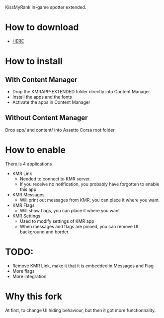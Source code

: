 KissMyRank in-game spotter extended.

# How to download
- [HERE](https://github.com/jrogala/KMRApp-Extended/archive/refs/tags/v0.2.zip)
# How to install
## With Content Manager
- Drop the KMRAPP-EXTENDED folder directly into Content Manager. 
- Install the apps and the fonts
- Activate the apps in Content Manager
## Without Content Manager
Drop app/ and content/ into Assetto Corsa root folder

# How to enable
There is 4 applications
- KMR Link
    - Needed to connect to KMR server.
    - If you receive no notification, you probably have forgotten to enable this app
- KMR Messages
    - Will print out messages from KMR, you can place it where you want
- KMR Flags
    - Will show flags, you can place it where you want
- KMR Settings
    - Used to modify settings of KMR app
    - When messages and flags are pinned, you can remove UI background and border.

# TODO:
- Remove KMR Link, make it that it is embedded in Messages and Flag
- More flags
- More integration


# Why this fork
At first, to change UI hiding behaviour, but then it got more functionnality.

